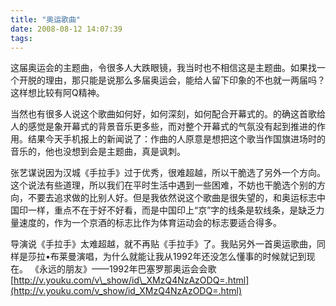 ```yaml
---
title: "奥运歌曲"
date: 2008-08-12 14:07:39
tags:
---
```


这届奥运会的主题曲，令很多人大跌眼镜，我当时也不相信这是主题曲。如果找一个开脱的理由，那只能是说那么多届奥运会，能给人留下印象的不也就一两届吗？这样想比较有阿Q精神。 

当然也有很多人说这个歌曲如何好，如何深刻，如何配合开幕式的。的确这首歌给人的感觉是象开幕式的背景音乐更多些，而对整个开幕式的气氛没有起到推进的作用。结果今天手机报上的新闻说了：作曲的人原意是想把这个歌当作国旗进场时的音乐的，他也没想到会是主题曲，真是讽刺。 

张艺谋说因为汉城《手拉手》过于优秀，很难超越，所以干脆选了另外一个方向。这个说法有些道理，所以我们在平时生活中遇到一些困难，不妨也干脆选个别的方向，不要去追求做的比别人好。但是我依然说这个歌曲是很失望的，和奥运标志中国印一样，重点不在于好不好看，而是中国印上“京”字的线条是软线条，是缺乏力量速度的，作为一个京酒的标志比作为体育运动会的标志要适合得多。 

导演说《手拉手》太难超越，就不再贴《手拉手》了。我贴另外一首奥运歌曲，同样是莎拉•布莱曼演唱，为什么就能让我从1992年还没怎么懂事的时候就记到现在。 《永远的朋友》——1992年巴塞罗那奥运会会歌 [http://v.youku.com/v\_show/id\_XMzQ4NzAzODQ=.html](http://v.youku.com/v_show/id_XMzQ4NzAzODQ=.html)